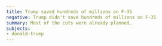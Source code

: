```yaml
---
title: Trump saved hundreds of millions on F-35
negative: Trump didn't save hundreds of millions on F-35
summary: Most of the cuts were already planned.
subjects:
- donald-trump
---
```

